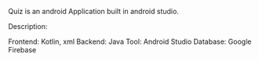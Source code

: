 Quiz is an android Application built in android studio.

Description:

Frontend: Kotlin, xml
Backend: Java
Tool: Android Studio
Database: Google Firebase

